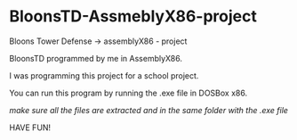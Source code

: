 # BloonsTD-AssmeblyX86-project
Bloons Tower Defense -> assemblyX86 - project

BloonsTD programmed by me in AssemblyX86.

I was programming this project for a school project.

You can run this program by running the .exe file in DOSBox x86.

*make sure all the files are extracted and in the same folder with the .exe file*

HAVE FUN!
